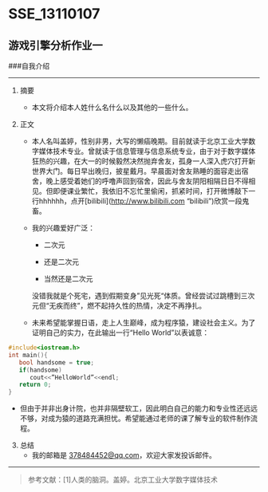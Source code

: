 # SSE_13110107
## 游戏引擎分析作业一 

###自我介绍

*********

1. 摘要
   * 本文将介绍本人姓什么名什么以及其他的一些什么。

2. 正文
   * 本人名叫盖婷，性别非男，大写的懒癌晚期。目前就读于北京工业大学数字媒体技术专业。曾就读于信息管理与信息系统专业，由于对于数字媒体狂热的兴趣，在大一的时候毅然决然抛弃舍友，孤身一人深入虎穴打开新世界大门。每日早出晚归，披星戴月。早晨面对舍友熟睡的面容走出宿舍，晚上感受着她们的呼噜声回到宿舍，因此与舍友阴阳相隔日日不得相见。但即便课业繁忙，我依旧不忘忙里偷闲，抓紧时间，打开微博敲下一行hhhhhh，点开[bilibili](http://www.bilibili.com “bilibili”)欣赏一段鬼畜。
   * 我的兴趣爱好广泛：
      * 二次元
      
      * 还是二次元
      
      * 当然还是二次元

     没错我就是个死宅，遇到假期变身”见光死“体质。曾经尝试过跳槽到三次元但“无疾而终”，燃不起持久性的热情，决定不再挣扎。

   * 未来希望能掌握日语，走上人生巅峰，成为程序猿，建设社会主义。为了证明自己的实力，在此输出一行“Hello World”以表诚意：

```c
#include<iostream.h>
int main(){
   bool handsome = true;
   if(handsome)
      cout<<”HelloWorld”<<endl;
   return 0;
}
```

   * 但由于并非出身计院，也并非隔壁软工，因此明白自己的能力和专业性还远远不够，对成为猿的道路充满担忧。希望能通过老师的课了解专业的软件制作流程。


3. 总结
   * 我的邮箱是 [378484452@qq.com](https://mail.qq.com/cgi-bin/loginpage)，欢迎大家发投诉邮件。

*************

> 参考文献：[1]人类的脑洞。盖婷。北京工业大学数字媒体技术

